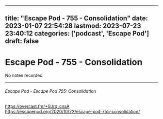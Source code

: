 
---
title: "Escape Pod - 755 - Consolidation"
date: 2023-01-07 22:54:28
lastmod: 2023-07-23 23:40:12
categories: ['podcast', 'Escape Pod']
draft: false
---


# Escape Pod - 755 - Consolidation

No notes recorded

- - -
###### Escape Pod - Escape Pod 755: Consolidation

https://overcast.fm/+GJrq_cnaA  
https://escapepod.org/2020/10/22/escape-pod-755-consolidation/

<!-- #public #podcast #Escape Pod# -->

<!-- {BearID:B37EB1C8-A119-4EF9-B879-6BE33D33F9FE-28016-00002D97CED50C54} -->

